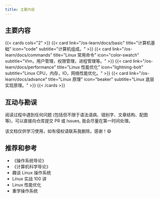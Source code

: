```yaml
---
title: 主要内容
---
```


## 主要内容

{{< cards cols="2" >}}
{{< card link="/os-learn/docs/basic" title="计算机基础" icon="code" subtitle="计算机组成。" >}}
{{< card link="/os-learn/docs/commands" title="Linux 常用命令" icon="color-swatch" subtitle="Vim，用户管理，权限管理，进程管理等。" >}}
{{< card link="/os-learn/docs/performance" title="Linux 性能优化" icon="lightning-bolt" subtitle="Linux CPU，内存，IO，网络性能优化。" >}}
{{< card link="/os-learn/docs/advance" title="Linux 原理" icon="beaker" subtitle="Linux 底层实现原理。" >}}
{{< /cards >}}

## 互动与勘误

阅读过程中遇到任何问题 (包括但不限于语法语病、错别字、文章结构、配图等)，可以直接向仓库提交 PR 或 Issues, 我会尽量在第一时间处理。

该文档仅供学习使用，如有侵权请联系我删除。感谢！😄


## 推荐和参考

- 《操作系统导论》
- 《计算机科学导论》
- 趣谈 Linux 操作系统
- Linux 实战 100 讲
- Linux 性能优化
- 重学操作系统
